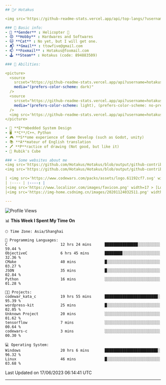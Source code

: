 ```yaml
---
## 🕵️‍♂️ Hotakus 

<img src='https://github-readme-stats.vercel.app/api/top-langs/?username=hotakus&layout=compact&theme=calm&border_radius=10#gh-dark-mode-only' width=350  align='right'>

### 📰 Basic info:
- 👬 **Gender** : Helicopter 🚁
- 😍 **Hobby** : Hardwares and Softwares
- 🐱 **Cat** : No yet, but I will get one.
- 📬 **Gmail** : ttowfive@gmail.com
- 📫 **Foxmail** : Hotakus@foxmail.com
- 🕹 **Steam** : Hotakus (code: 894883509)

### 💪 Abilities:

<picture>
  <source
    srcset="https://github-readme-stats.vercel.app/api?username=hotakus&show_icons=true&theme=calm&border_radius=10"
    media="(prefers-color-scheme: dark)"
  />
  <source
    srcset="https://github-readme-stats.vercel.app/api?username=hotakus&show_icons=true&theme=default&border_radius=10"
    media="(prefers-color-scheme: light), (prefers-color-scheme: no-preference)"
  />
  <img src='https://github-readme-stats.vercel.app/api?username=hotakus&show_icons=true&theme=calm&border_radius=10' width=350 align='right'>
</picture>

- 🔌 **E**mbedded System Design
- 🖥 **C**/C++、Python
- 🎮 **S**ome experience of Game Develop (such as Godot, unity)
- 📚 **A**mateur of English translation 
- 🖊 **P**ractice of drawing (Not good, but like it) 
- 🎲 Rubik's Cube

### ⌨ Some websites about me
<img src='https://github.com/Hotakus/Hotakus/blob/output/github-contribution-grid-snake-dark.svg#gh-dark-mode-only' width=450 align='right'>
<img src='https://github.com/Hotakus/Hotakus/blob/output/github-contribution-grid-snake.svg#gh-light-mode-only' width=450 align='right'>

| <img src='https://www.codewars.com/packs/assets/logo.61192cf7.svg' width=15 > [CodeWars](https://www.codewars.com/users/Hotakus) |<img src='https://www.codewars.com/users/Hotakus/badges/micro' width=150 >|  
| :---- | :----: | 
|<img src='https://www.localizor.com/images/favicon.png' width=17 > [Localizor](https://www.codewars.com/users/Hotakus)| <img src='https://www.localizor.com/images/localizor-logo.png' width=100 > |
|<img src='https://img-home.csdnimg.cn/images/20201124032511.png' width=30 > [CSDN](https://blog.csdn.net/qq_26106317?spm=1010.2135.3001.5421)|<img width=16 src="https://img-home.csdnimg.cn/images/20210108035947.gif"> <img src="https://csdnimg.cn/identity/blog4.png" width=16>|

---
```


<!--START_SECTION:waka-->
![Profile Views](http://img.shields.io/badge/Profile%20Views-52-blue)

📊 **This Week I Spent My Time On** 

```text
🕑︎ Time Zone: Asia/Shanghai

💬 Programming Languages: 
C                        12 hrs 24 mins      ███████████████░░░░░░░░░░   59.44 % 
ObjectiveC               6 hrs 45 mins       ████████░░░░░░░░░░░░░░░░░   32.36 % 
CMake                    40 mins             █░░░░░░░░░░░░░░░░░░░░░░░░   03.27 % 
JSON                     35 mins             █░░░░░░░░░░░░░░░░░░░░░░░░   02.84 % 
Python                   16 mins             ░░░░░░░░░░░░░░░░░░░░░░░░░   01.28 % 

🐱‍💻 Projects: 
codewar_kata_c           19 hrs 55 mins      ████████████████████████░   95.39 % 
wordpress-kit            25 mins             █░░░░░░░░░░░░░░░░░░░░░░░░   02.05 % 
Unknown Project          20 mins             ░░░░░░░░░░░░░░░░░░░░░░░░░   01.62 % 
tensorflow               7 mins              ░░░░░░░░░░░░░░░░░░░░░░░░░   00.64 % 
codewars-c               3 mins              ░░░░░░░░░░░░░░░░░░░░░░░░░   00.30 % 

💻 Operating System: 
Windows                  20 hrs 6 mins       ████████████████████████░   96.32 % 
Linux                    46 mins             █░░░░░░░░░░░░░░░░░░░░░░░░   03.68 % 
```


 Last Updated on 17/06/2023 06:14:41 UTC
<!--END_SECTION:waka-->

---
